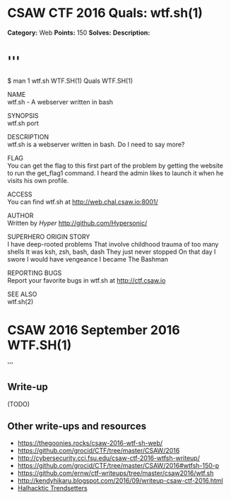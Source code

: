 # CSAW CTF 2016 Quals: wtf.sh(1)

**Category:** Web
**Points:** 150
**Solves:**
**Description:**

'''
================================================
$ man 1 wtf.sh
WTF.SH(1)               Quals               WTF.SH(1)

NAME  
       wtf.sh - A webserver written in bash

SYNOPSIS  
       wtf.sh port

DESCRIPTION  
       wtf.sh is a webserver written in bash.
       Do I need to say more?

FLAG  
       You can get the flag to this first part of the
       problem by getting  the  website  to  run  the
       get_flag1  command. I heard the admin likes to
       launch it when he visits his own profile.

ACCESS  
       You can find wtf.sh at http://web.chal.csaw.io:8001/

AUTHOR  
       Written  by  _Hyper_  http://github.com/Hypersonic/

SUPERHERO ORIGIN STORY  
       I have deep-rooted problems
       That  involve  childhood  trauma  of  too many
       shells
       It was ksh, zsh, bash, dash
       They just never stopped
       On that day I swore I would have vengeance
       I became
       The Bashman

REPORTING BUGS  
       Report  your  favorite  bugs  in   wtf.sh   at
       http://ctf.csaw.io

SEE ALSO  
       wtf.sh(2)

CSAW 2016           September 2016          WTF.SH(1)  
================================================
'''

## Write-up

(TODO)

## Other write-ups and resources

* https://thegoonies.rocks/csaw-2016-wtf-sh-web/
* https://github.com/grocid/CTF/tree/master/CSAW/2016
* http://cybersecurity.cci.fsu.edu/csaw-ctf-2016-wtfsh-writeup/
* https://github.com/grocid/CTF/tree/master/CSAW/2016#wtfsh-150-p
* https://github.com/ernw/ctf-writeups/tree/master/csaw2016/wtf.sh
* http://kendyhikaru.blogspot.com/2016/09/writeup-csaw-ctf-2016.html
* [Halhacktic Trendsetters](https://galhacktictrendsetters.wordpress.com/2016/09/20/csaw-quals-2016-wtf-sh-1/)
